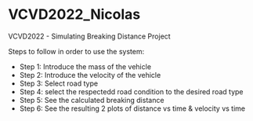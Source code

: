 # VCVD2022_Nicolas
VCVD2022 - Simulating Breaking Distance Project

Steps to follow in order to use the system:
- Step 1: Introduce the mass of the vehicle
- Step 2: Introduce the velocity of the vehicle
- Step 3: Select road type
- Step 4: select the respectedd road condition to the desired road type
- Step 5: See the calculated breaking distance
- Step 6: See the resulting 2 plots of distance vs time & velocity vs time
